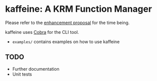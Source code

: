 # kaffeine: A KRM Function Manager

Please refer to the [enhancement proposal](https://github.com/konveyor/enhancements/pull/73) for the time being.

kaffeine uses [Cobra](https://cobra.dev/) for the CLI tool.

- `examples/` contains examples on how to use kaffeine

## TODO 
- Further documentation
- Unit tests